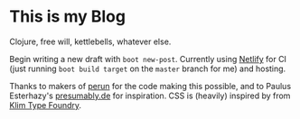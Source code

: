 # This is my Blog

Clojure, free will, kettlebells, whatever else.

Begin writing a new draft with `boot new-post`. Currently using
[Netlify](netlify.com) for CI (just running `boot build target` on the `master`
branch for me) and hosting.

Thanks to makers of [perun](perun.io) for the code making this possible, and to
Paulus Esterhazy's [presumably.de](presumably.de) for inspiration. CSS is
(heavily) inspired by from [Klim Type Foundry](klim.co.nz).

